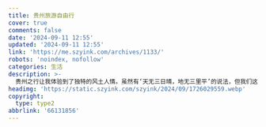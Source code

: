 ```yaml
---
title: 贵州旅游自由行
cover: true
comments: false
date: '2024-09-11 12:55'
updated: '2024-09-11 12:55'
link: 'https://me.szyink.com/archives/1133/'
robots: 'noindex, nofollow'
categories: 生活
description: >-
  贵州之行让我体验到了独特的风土人情。虽然有‘天无三日晴，地无三里平’的说法，但我们这次几乎没遇到雨天。不过，‘地无三里平’的确名不虚传，山连着山，层峦叠嶂。贵州的景点非常美，如果要评选这次旅行中我最喜欢的景区，那一定是梵净山和小七孔。山水相依，景色如画，令人回味无穷。
headimg: 'https://static.szyink.com/szyink/2024/09/1726029559.webp'
copyright:
  type: type2
abbrlink: '66131856'
---
```

